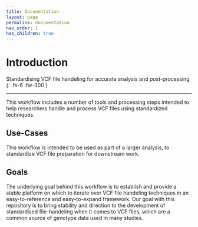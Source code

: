 ```yaml
---
title: Documentation
layout: page
permalink: documentation
nav_order: 1
has_children: true
---
```


# Introduction

Standardising VCF file handeling for accurate analysis and post-processing
{: .fs-6 .fw-300 }

<hr/>

This workflow includes a number of tools and processing steps intended to help researchers handle and process VCF files using standardized techniques.

## Use-Cases

This workflow is intended to be used as part of a larger analysis, to standardize VCF file preparation for downstream work.

## Goals

The underlying goal behind this workflow is to establish and provide a stable platform on which to iterate over VCF file handeling techniques in an easy-to-reference and easy-to-expand framework. Our goal with this repository is to bring stability and direction to the development of standardised file-handeling when it comes to VCF files, which are a common source of genotype data used in many studies.